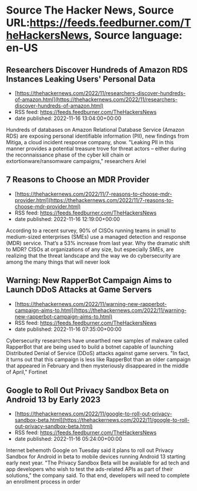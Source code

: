 # Source The Hacker News, Source URL:https://feeds.feedburner.com/TheHackersNews, Source language: en-US

## Researchers Discover Hundreds of Amazon RDS Instances Leaking Users' Personal Data
 - [https://thehackernews.com/2022/11/researchers-discover-hundreds-of-amazon.html](https://thehackernews.com/2022/11/researchers-discover-hundreds-of-amazon.html)
 - RSS feed: https://feeds.feedburner.com/TheHackersNews
 - date published: 2022-11-16 13:04:00+00:00

Hundreds of databases on Amazon Relational Database Service (Amazon RDS) are exposing personal identifiable information (PII), new findings from Mitiga, a cloud incident response company, show.
"Leaking PII in this manner provides a potential treasure trove for threat actors – either during the reconnaissance phase of the cyber kill chain or extortionware/ransomware campaigns," researchers Ariel

## 7 Reasons to Choose an MDR Provider
 - [https://thehackernews.com/2022/11/7-reasons-to-choose-mdr-provider.html](https://thehackernews.com/2022/11/7-reasons-to-choose-mdr-provider.html)
 - RSS feed: https://feeds.feedburner.com/TheHackersNews
 - date published: 2022-11-16 12:19:00+00:00

According to a recent survey, 90% of CISOs running teams in small to medium-sized enterprises (SMEs) use a managed detection and response (MDR) service. That’s a 53% increase from last year. 
Why the dramatic shift to MDR?
CISOs at organizations of any size, but especially SMEs, are realizing that the threat landscape and the way we do cybersecurity are among the many things that will never look

## Warning: New RapperBot Campaign Aims to Launch DDoS Attacks at Game Servers
 - [https://thehackernews.com/2022/11/warning-new-rapperbot-campaign-aims-to.html](https://thehackernews.com/2022/11/warning-new-rapperbot-campaign-aims-to.html)
 - RSS feed: https://feeds.feedburner.com/TheHackersNews
 - date published: 2022-11-16 07:35:00+00:00

Cybersecurity researchers have unearthed new samples of malware called RapperBot that are being used to build a botnet capable of launching Distributed Denial of Service (DDoS) attacks against game servers.
"In fact, it turns out that this campaign is less like RapperBot than an older campaign that appeared in February and then mysteriously disappeared in the middle of April," Fortinet

## Google to Roll Out Privacy Sandbox Beta on Android 13 by Early 2023
 - [https://thehackernews.com/2022/11/google-to-roll-out-privacy-sandbox-beta.html](https://thehackernews.com/2022/11/google-to-roll-out-privacy-sandbox-beta.html)
 - RSS feed: https://feeds.feedburner.com/TheHackersNews
 - date published: 2022-11-16 05:24:00+00:00

Internet behemoth Google on Tuesday said it plans to roll out Privacy Sandbox for Android in beta to mobile devices running Android 13 starting early next year.
"The Privacy Sandbox Beta will be available for ad tech and app developers who wish to test the ads-related APIs as part of their solutions," the company said.
To that end, developers will need to complete an enrollment process in order
